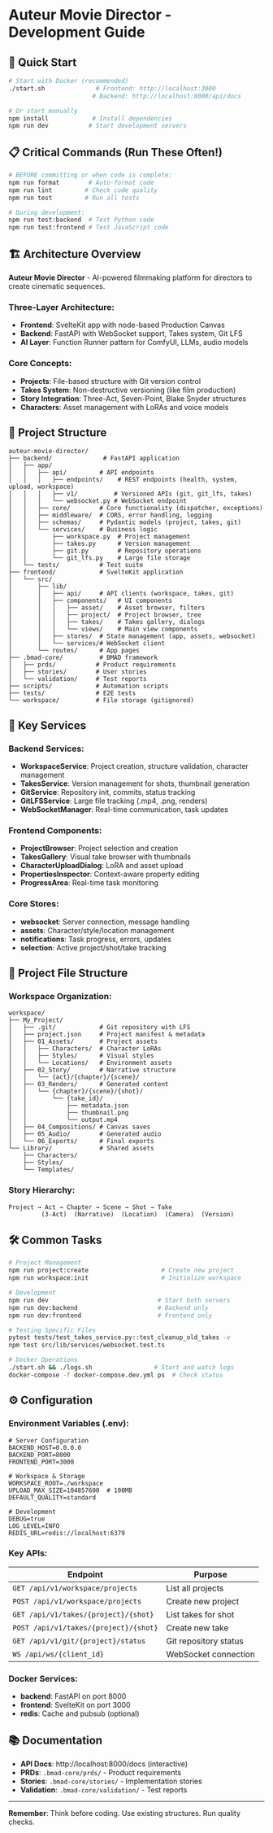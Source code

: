 # Auteur Movie Director - Development Guide

## 🚀 Quick Start

```bash
# Start with Docker (recommended)
./start.sh              # Frontend: http://localhost:3000
                       # Backend: http://localhost:8000/api/docs

# Or start manually
npm install            # Install dependencies
npm run dev           # Start development servers
```

## 📋 Critical Commands (Run These Often!)

```bash
# BEFORE committing or when code is complete:
npm run format        # Auto-format code
npm run lint         # Check code quality  
npm run test         # Run all tests

# During development:
npm run test:backend  # Test Python code
npm run test:frontend # Test JavaScript code
```

## 🏗️ Architecture Overview

**Auteur Movie Director** - AI-powered filmmaking platform for directors to create cinematic sequences.

### Three-Layer Architecture:
- **Frontend**: SvelteKit app with node-based Production Canvas
- **Backend**: FastAPI with WebSocket support, Takes system, Git LFS
- **AI Layer**: Function Runner pattern for ComfyUI, LLMs, audio models

### Core Concepts:
- **Projects**: File-based structure with Git version control
- **Takes System**: Non-destructive versioning (like film production)
- **Story Integration**: Three-Act, Seven-Point, Blake Snyder structures
- **Characters**: Asset management with LoRAs and voice models

## 📁 Project Structure

```
auteur-movie-director/
├── backend/              # FastAPI application
│   ├── app/
│   │   ├── api/         # API endpoints
│   │   │   ├── endpoints/    # REST endpoints (health, system, upload, workspace)
│   │   │   ├── v1/          # Versioned APIs (git, git_lfs, takes)
│   │   │   └── websocket.py # WebSocket endpoint
│   │   ├── core/        # Core functionality (dispatcher, exceptions)
│   │   ├── middleware/  # CORS, error handling, logging
│   │   ├── schemas/     # Pydantic models (project, takes, git)
│   │   └── services/    # Business logic
│   │       ├── workspace.py  # Project management
│   │       ├── takes.py      # Version management
│   │       ├── git.py        # Repository operations
│   │       └── git_lfs.py    # Large file storage
│   └── tests/           # Test suite
├── frontend/            # SvelteKit application  
│   └── src/
│       ├── lib/
│       │   ├── api/     # API clients (workspace, takes, git)
│       │   ├── components/   # UI components
│       │   │   ├── asset/    # Asset browser, filters
│       │   │   ├── project/  # Project browser, tree
│       │   │   ├── takes/    # Takes gallery, dialogs
│       │   │   └── views/    # Main view components
│       │   ├── stores/  # State management (app, assets, websocket)
│       │   └── services/# WebSocket client
│       └── routes/      # App pages
├── .bmad-core/          # BMAD framework
│   ├── prds/           # Product requirements
│   ├── stories/        # User stories
│   └── validation/     # Test reports
├── scripts/            # Automation scripts
├── tests/              # E2E tests
└── workspace/          # File storage (gitignored)

```

## 🔧 Key Services

### Backend Services:
- **WorkspaceService**: Project creation, structure validation, character management
- **TakesService**: Version management for shots, thumbnail generation
- **GitService**: Repository init, commits, status tracking
- **GitLFSService**: Large file tracking (.mp4, .png, renders)
- **WebSocketManager**: Real-time communication, task updates

### Frontend Components:
- **ProjectBrowser**: Project selection and creation
- **TakesGallery**: Visual take browser with thumbnails
- **CharacterUploadDialog**: LoRA and asset upload
- **PropertiesInspector**: Context-aware property editing
- **ProgressArea**: Real-time task monitoring

### Core Stores:
- **websocket**: Server connection, message handling
- **assets**: Character/style/location management
- **notifications**: Task progress, errors, updates
- **selection**: Active project/shot/take tracking

## 📝 Project File Structure

### Workspace Organization:
```
workspace/
├── My_Project/
│   ├── .git/            # Git repository with LFS
│   ├── project.json     # Project manifest & metadata
│   ├── 01_Assets/       # Project assets
│   │   ├── Characters/  # Character LoRAs
│   │   ├── Styles/      # Visual styles
│   │   └── Locations/   # Environment assets
│   ├── 02_Story/        # Narrative structure
│   │   └── {act}/{chapter}/{scene}/
│   ├── 03_Renders/      # Generated content
│   │   └── {chapter}/{scene}/{shot}/
│   │       └── {take_id}/
│   │           ├── metadata.json
│   │           ├── thumbnail.png
│   │           └── output.mp4
│   ├── 04_Compositions/ # Canvas saves
│   ├── 05_Audio/        # Generated audio
│   └── 06_Exports/      # Final exports
└── Library/             # Shared assets
    ├── Characters/
    ├── Styles/
    └── Templates/
```

### Story Hierarchy:
```
Project → Act → Chapter → Scene → Shot → Take
         (3-Act)  (Narrative)  (Location)  (Camera)  (Version)
```

## 🛠️ Common Tasks

```bash
# Project Management
npm run project:create                    # Create new project
npm run workspace:init                    # Initialize workspace

# Development
npm run dev                              # Start both servers
npm run dev:backend                      # Backend only
npm run dev:frontend                     # Frontend only

# Testing Specific Files
pytest tests/test_takes_service.py::test_cleanup_old_takes -v
npm test src/lib/services/websocket.test.ts

# Docker Operations
./start.sh && ./logs.sh                 # Start and watch logs
docker-compose -f docker-compose.dev.yml ps  # Check status
```

## ⚙️ Configuration

### Environment Variables (.env):
```
# Server Configuration
BACKEND_HOST=0.0.0.0
BACKEND_PORT=8000
FRONTEND_PORT=3000

# Workspace & Storage
WORKSPACE_ROOT=./workspace
UPLOAD_MAX_SIZE=104857600  # 100MB
DEFAULT_QUALITY=standard

# Development
DEBUG=true
LOG_LEVEL=INFO
REDIS_URL=redis://localhost:6379
```

### Key APIs:
| Endpoint | Purpose |
|----------|---------|
| `GET /api/v1/workspace/projects` | List all projects |
| `POST /api/v1/workspace/projects` | Create new project |
| `GET /api/v1/takes/{project}/{shot}` | List takes for shot |
| `POST /api/v1/takes/{project}/{shot}` | Create new take |
| `GET /api/v1/git/{project}/status` | Git repository status |
| `WS /api/ws/{client_id}` | WebSocket connection |

### Docker Services:
- **backend**: FastAPI on port 8000
- **frontend**: SvelteKit on port 3000  
- **redis**: Cache and pubsub (optional)

## 📚 Documentation

- **API Docs**: http://localhost:8000/docs (interactive)
- **PRDs**: `.bmad-core/prds/` - Product requirements
- **Stories**: `.bmad-core/stories/` - Implementation stories
- **Validation**: `.bmad-core/validation/` - Test reports

---

**Remember**: Think before coding. Use existing structures. Run quality checks.